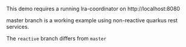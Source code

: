 This demo requires a running lra-coordinator on http://localhost:8080

master branch is a working example using non-reactive quarkus rest services.

The `reactive` branch differs from `master`  
